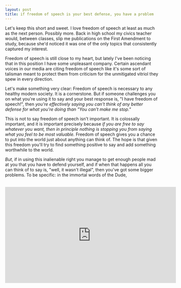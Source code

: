 ```yaml
---
layout: post
title: if freedom of speech is your best defense, you have a problem
---
```


Let's keep this short and sweet. I love freedom of speech at least as much as the next person. Possibly more. Back in high school my civics teacher would, between classes, slip me publications on the First Amendment to study, because she'd noticed it was one of the only topics that consistently captured my interest.

Freedom of speech is still close to my heart, but lately I've been noticing that in this position I have some unpleasant company. Certain ascendant voices in our media are citing freedom of speech like it's some sort of talisman meant to protect them from criticism for the unmitigated vitriol they spew in every direction.

Let's make something very clear: Freedom of speech is necessary to any healthy modern society. It is a cornerstone. But if someone challenges you on what you're using it to say and your best response is, "I have freedom of speech!", then _you're effectively saying you can't think of any better defense for what you're doing than "You can't make me stop."_

This is not to say freedom of speech isn't important. It is colossally important, and it is important precisely because _if you are free to say whatever you want, then in principle nothing is stopping you from saying what you feel to be most valuable._ Freedom of speech gives you a chance to put into the world just about anything can think of. The hope is that given this freedom you'll try to find something positive to say and add something worthwhile to the world.

_But_, if in using this inalienable right you manage to get enough people mad at you that you have to defend yourself, and if when that happens all you can think of to say is, "well, it wasn't illegal", then you've got some bigger problems. To be specific: in the immortal words of the Dude,
<br />
<br />
<div style="text-align: center;"><iframe allowfullscreen="" frameborder="0" height="315" src="https://www.youtube.com/embed/C6BYzLIqKB8" width="560"></iframe></div>
